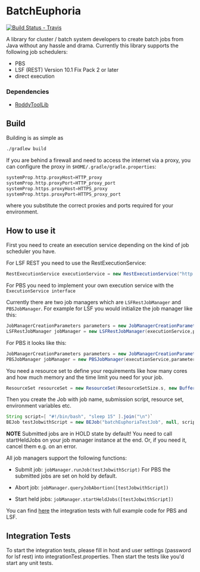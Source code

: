 # BatchEuphoria
[![Build Status - Travis](https://travis-ci.org/TheRoddyWMS/BatchEuphoria.svg?branch=develop)](https://travis-ci.org/TheRoddyWMS/BatchEuphoria)

A library for cluster / batch system developers to create batch jobs from Java without any hassle and drama.
Currently this library supports the following job schedulers:
* PBS
* LSF (REST) Version 10.1 Fix Pack 2 or later
* direct execution

### Dependencies
* [RoddyToolLib](https://github.com/TheRoddyWMS/RoddyToolLib)

## Build

Building is as simple as

```bash
./gradlew build
```

If you are behind a firewall and need to access the internet via a proxy, you can configure the proxy in `$HOME/.gradle/gradle.properties`:

```groovy
systemProp.http.proxyHost=HTTP_proxy
systemProp.http.proxyPort=HTTP_proxy_port
systemProp.https.proxyHost=HTTPS_proxy
systemProp.https.proxyPort=HTTPS_proxy_port
```

where you substitute the correct proxies and ports required for your environment.

## How to use it

First you need to create an execution service depending on the kind of job scheduler you have.

For LSF REST you need to use the RestExecutionService:

```groovy
RestExecutionService executionService = new RestExecutionService("http://yourServer:8080/platform/ws","account","password")
```

For PBS you need to implement your own execution service with the `ExecutionService interface`

Currently there are two job managers which are `LSFRestJobManager` and `PBSJobManager`.
For example for LSF you would initialize the job manager like this:

```groovy
JobManagerCreationParameters parameters = new JobManagerCreationParametersBuilder().build()
LSFRestJobManager jobManager = new LSFRestJobManager(executionService,parameters)
```
For PBS it looks like this:
```groovy
JobManagerCreationParameters parameters = new JobManagerCreationParametersBuilder().build()
PBSJobManager jobManager = new PBSJobManager(executionService,parameters)
```

You need a resource set to define your requirements like how many cores and how much memory and the time limit you need for your job. 

```groovy
ResourceSet resourceSet = new ResourceSet(ResourceSetSize.s, new BufferValue(10, BufferUnit.m), 1, 1, new TimeUnit("m"), null, null, null)
```

Then you create the Job with job name, submission script, resource set, environment variables etc.

```groovy
String script=[ "#!/bin/bash", "sleep 15" ].join("\n")`
BEJob testJobwithScript = new BEJob("batchEuphoriaTestJob", null, script, null, resourceSet, null, ["a": "value"], null, null, jobManager)`
```

**NOTE** Submitted jobs are in HOLD state by default! You need to call startHeldJobs on your job manager instance at the end. Or, if you need it, cancel them e.g. on an error.


All job managers support the following functions:

- Submit job: `jobManager.runJob(testJobwithScript)` For PBS the submitted jobs are set on hold by default.

- Abort job: `jobManager.queryJobAbortion([testJobwithScript])`

- Start held jobs: `jobManager.startHeldJobs([testJobwithScript])`

You can find [here](https://github.com/eilslabs/BatchEuphoria/blob/develop/src/main/groovy/de/dkfz/roddy/BEIntegrationTestStarter.groovy) the integration tests with full example code for PBS and LSF.


## Integration Tests

To start the integration tests, please fill in host and user settings (password for lsf rest) into integrationTest.properties. Then start the tests like you'd start any unit tests.

